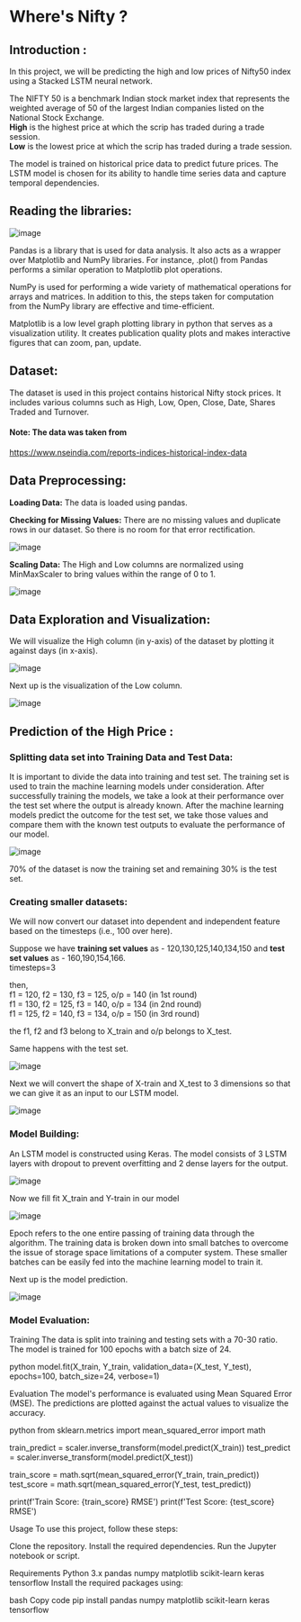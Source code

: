  # Where's Nifty ?

## **Introduction :**

In this project, we will be predicting the high and low prices of Nifty50 index using a Stacked LSTM neural network. 

The NIFTY 50 is a benchmark Indian stock market index that represents the weighted average of 50 of the largest Indian companies listed on the National Stock Exchange.
<br>**High** is the highest price at which the scrip has traded during a trade session.
<br>**Low** is the lowest price at which the scrip has traded during a trade session.

The model is trained on historical price data to predict future prices. The LSTM model is chosen for its ability to handle time series data and capture temporal dependencies.

## **Reading the libraries:**

![image](https://github.com/nirakshi2003/Nifty50_Prediction/assets/96014974/46ab76ca-c6e7-4cc4-b7b7-846dc4b24375)

Pandas is a library that is used for data analysis. It also acts as a wrapper over Matplotlib and NumPy libraries. For instance, .plot() from Pandas performs a similar operation to Matplotlib plot operations.

NumPy is used for performing a wide variety of mathematical operations for arrays and matrices. In addition to this, the steps taken for computation from the NumPy library are effective and time-efficient.

Matplotlib is a low level graph plotting library in python that serves as a visualization utility. It creates publication quality plots and makes interactive figures that can zoom, pan, update.

## **Dataset:**

The dataset is used in this project contains historical Nifty stock prices. It includes various columns such as High, Low, Open, Close, Date, Shares Traded and Turnover.

#### Note: The data was taken from 
https://www.nseindia.com/reports-indices-historical-index-data

## **Data Preprocessing:**

**Loading Data:** The data is loaded using pandas.

**Checking for Missing Values:** There are no missing values and duplicate rows in our dataset. So there is no room for that error rectification.

![image](https://github.com/nirakshi2003/Nifty50_Prediction/assets/96014974/5a99072d-1ca5-4a8d-93aa-fc40080934aa)

**Scaling Data:** The High and Low columns are normalized using MinMaxScaler to bring values within the range of 0 to 1.

![image](https://github.com/nirakshi2003/Nifty50_Prediction/assets/96014974/1e50c00c-d22a-4a44-b57b-8ecd98f8a67d)


## **Data Exploration and Visualization:**  

We will visualize the High column (in y-axis) of the dataset by plotting it against days (in x-axis).

![image](https://github.com/nirakshi2003/Nifty50_Prediction/assets/96014974/6ade5d7b-0d35-4c07-af7f-6ddfc409e829)

Next up is the visualization of the Low column.

![image](https://github.com/nirakshi2003/Nifty50_Prediction/assets/96014974/3c332c91-283f-4dc2-93c9-64e1cfb456f6)

## **Prediction of the High Price :**

### **Splitting data set into Training Data and Test Data:**

It is important to divide the data into training and test set. The training set is used to train the machine learning models under consideration. After successfully training the models, we take a look at their performance over the test set where the output is already known. After the machine learning models predict the outcome for the test set, we take those values and compare them with the known test outputs to evaluate the performance of our model.

![image](https://github.com/nirakshi2003/Nifty50_Prediction/assets/96014974/b2e06e62-915b-49b9-8530-c6f1f599dcf3)

70% of the dataset is now the training set and remaining 30% is the test set.

### **Creating smaller datasets:**

We will now convert our dataset into dependent and independent feature based on the timesteps (i.e., 100 over here).

Suppose we have **training set values** as - 120,130,125,140,134,150 and **test set values** as - 160,190,154,166.
<br> timesteps=3

then, 
<br>f1 = 120, f2 = 130, f3 = 125, o/p = 140 (in 1st round)
<br>f1 = 130, f2 = 125, f3 = 140, o/p = 134 (in 2nd round)
<br>f1 = 125, f2 = 140, f3 = 134, o/p = 150 (in 3rd round)

the f1, f2 and f3 belong to X_train and o/p belongs to X_test.

Same happens with the test set.
 
![image](https://github.com/nirakshi2003/Nifty50_Prediction/assets/96014974/6f48d29d-b0eb-4d3b-af5d-ca8921996c0b)

Next we will convert the shape of X-train and X_test to 3 dimensions so that we can give it as an input to our LSTM model.

![image](https://github.com/nirakshi2003/Nifty50_Prediction/assets/96014974/8898d295-b12a-4337-acd9-b08c4fef5652)


### **Model Building:**

An LSTM model is constructed using Keras. The model consists of 3 LSTM layers with dropout to prevent overfitting and 2 dense layers for the output.

![image](https://github.com/nirakshi2003/Nifty50_Prediction/assets/96014974/35d6cd51-262a-44c4-a683-5b7258bbf216)

Now we fill fit X_train and Y-train in our model

![image](https://github.com/nirakshi2003/Nifty50_Prediction/assets/96014974/1f9b5a99-b38b-4a20-84ac-7bc5d623b4f0)

Epoch refers to the one entire passing of training data through the algorithm. The training data is broken down into small batches to overcome the issue of storage space limitations of a computer system. These smaller batches can be easily fed into the machine learning model to train it. 

Next up is the model prediction.

![image](https://github.com/nirakshi2003/Nifty50_Prediction/assets/96014974/482a533b-656a-49ce-ac2c-4ca0c3326f13)

### **Model Evaluation:**



Training
The data is split into training and testing sets with a 70-30 ratio. The model is trained for 100 epochs with a batch size of 24.

python
model.fit(X_train, Y_train, validation_data=(X_test, Y_test), epochs=100, batch_size=24, verbose=1)

Evaluation
The model's performance is evaluated using Mean Squared Error (MSE). The predictions are plotted against the actual values to visualize the accuracy.

python
from sklearn.metrics import mean_squared_error
import math

train_predict = scaler.inverse_transform(model.predict(X_train))
test_predict = scaler.inverse_transform(model.predict(X_test))

train_score = math.sqrt(mean_squared_error(Y_train, train_predict))
test_score = math.sqrt(mean_squared_error(Y_test, test_predict))

print(f'Train Score: {train_score} RMSE')
print(f'Test Score: {test_score} RMSE')

Usage
To use this project, follow these steps:

Clone the repository.
Install the required dependencies.
Run the Jupyter notebook or script.

Requirements
Python 3.x
pandas
numpy
matplotlib
scikit-learn
keras
tensorflow
Install the required packages using:

bash
Copy code
pip install pandas numpy matplotlib scikit-learn keras tensorflow
